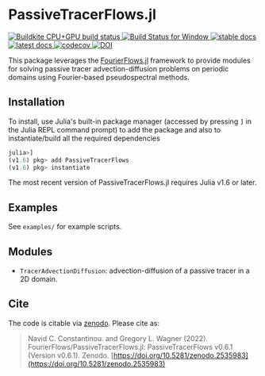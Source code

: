 # PassiveTracerFlows.jl

<!-- Badges -->
<p align="left">
     <a href="https://buildkite.com/julialang/passivetracerflows-dot-jl">
         <img alt="Buildkite CPU+GPU build status" src="https://img.shields.io/buildkite/4d921fc17b95341ea5477fb62df0e6d9364b61b154e050a123/main?logo=buildkite&label=Buildkite%20CPU%2BGPU">
     </a>
     <a href="https://ci.appveyor.com/project/navidcy/passivetracerflows-jl">
         <img alt="Build Status for Window" src="https://img.shields.io/appveyor/ci/navidcy/passivetracerflows-jl/main?label=Window&logo=appveyor&logoColor=white&style=flat-square">
     </a>
     <a href="https://FourierFlows.github.io/PassiveTracerFlowsDocumentation/stable">
         <img alt="stable docs" src="https://img.shields.io/badge/documentation-stable%20release-blue">
     </a>
     <a href="https://FourierFlows.github.io/PassiveTracerFlowsDocumentation/dev">
         <img alt="latest docs" src="https://img.shields.io/badge/documentation-in%20development-orange">
     </a>
     <a href="https://codecov.io/gh/FourierFlows/PassiveTracerFlows.jl">
         <img src="https://codecov.io/gh/FourierFlows/PassiveTracerFlows.jl/branch/main/graph/badge.svg" title="codecov">
     </a>
     <a href="https://doi.org/10.5281/zenodo.2535983">
        <img src="https://zenodo.org/badge/DOI/10.5281/zenodo.2535983.svg" alt="DOI">
    </a>
 </p>

This package leverages the [FourierFlows.jl]() framework to provide modules for solving passive tracer advection-diffusion problems on periodic domains using Fourier-based pseudospectral methods.

## Installation

To install, use Julia's  built-in package manager (accessed by pressing `]` in the Julia REPL command prompt) to add the package and also to instantiate/build all the required dependencies

```julia
julia>]
(v1.6) pkg> add PassiveTracerFlows
(v1.6) pkg> instantiate
```

The most recent version of PassiveTracerFlows.jl requires Julia v1.6 or later.

## Examples

See `examples/` for example scripts.

## Modules

* `TracerAdvectionDiffusion`: advection-diffusion of a passive tracer in a 2D domain.


## Cite

The code is citable via [zenodo](https://zenodo.org). Please cite as:

> Navid C. Constantinou. and Gregory L. Wagner (2022). FourierFlows/PassiveTracerFlows.jl: PassiveTracerFlows v0.6.1 (Version v0.6.1). Zenodo.  [https://doi.org/10.5281/zenodo.2535983](https://doi.org/10.5281/zenodo.2535983)

[FourierFlows.jl]: https://github.com/FourierFlows/FourierFlows.jl
